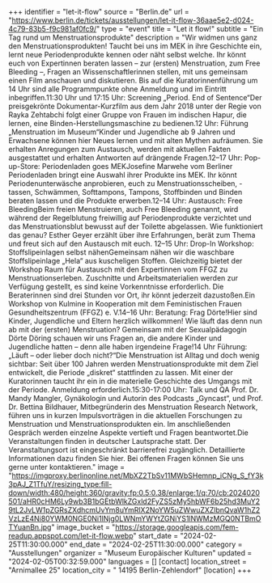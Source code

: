 +++
identifier = "let-it-flow"
source = "Berlin.de"
url = "https://www.berlin.de/tickets/ausstellungen/let-it-flow-36aae5e2-d024-4c79-83b5-f9c981af0fc9/"
type = "event"
title = "Let it flow!"
subtitle = "Ein Tag rund um Menstruationsprodukte"
description = "Wir widmen uns ganz den Menstruationsprodukten! Taucht bei uns im MEK in ihre Geschichte ein, lernt neue Periodenprodukte kennen oder näht selbst welche. Ihr könnt euch von Expertinnen beraten lassen – zur (ersten) Menstruation, zum Free Bleeding –, Fragen an Wissenschaftlerinnen stellen, mit uns gemeinsam einen Film anschauen und diskutieren. Bis auf die Kuratorinnenführung um 14 Uhr sind alle Programmpunkte ohne Anmeldung und im Eintritt inbegriffen.11:30 Uhr und 17:15 Uhr: Screening „Period. End of Sentence“Der preisgekrönte Dokumentar-Kurzfilm aus dem Jahr 2018 unter der Regie von Rayka Zehtabchi folgt einer Gruppe von Frauen im indischen Hapur, die lernen, eine Binden-Herstellungsmaschine zu bedienen.12 Uhr: Führung „Menstruation im Museum“Kinder und Jugendliche ab 9 Jahren und Erwachsene können hier Neues lernen und mit alten Mythen aufräumen. Sie erhalten Anregungen zum Austausch, werden mit aktuellen Fakten ausgestattet und erhalten Antworten auf drängende Fragen.12–17 Uhr: Pop-up-Store: Periodenladen goes MEKJosefine Marwehe vom Berliner Periodenladen bringt eine Auswahl ihrer Produkte ins MEK. Ihr könnt Periodenunterwäsche anprobieren, euch zu Menstruationsscheiben, -tassen, Schwämmen, Softtampons, Tampons, Stoffbinden und Binden beraten lassen und die Produkte erwerben.12–14 Uhr: Austausch: Free BleedingBeim freien Menstruieren, auch Free Bleeding genannt, wird während der Regelblutung freiwillig auf Periodenprodukte verzichtet und das Menstruationsblut bewusst auf der Toilette abgelassen. Wie funktioniert das genau? Esther Geyer erzählt über ihre Erfahrungen, berät zum Thema und freut sich auf den Austausch mit euch. 12–15 Uhr: Drop-In Workshop: Stoffslipeinlagen selbst nähenGemeinsam nähen wir die waschbare Stoffslipeinlage „Hela“ aus kuscheligen Stoffen. Gleichzeitig bietet der Workshop Raum für Austausch mit den Expertinnen vom FFGZ zu Menstruationserleben. Zuschnitte und Arbeitsmaterialien werden zur Verfügung gestellt, es sind keine Vorkenntnisse erforderlich. Die Beraterinnen sind drei Stunden vor Ort, ihr könnt jederzeit dazustoßen.Ein Workshop von Kulmine in Kooperation mit dem Feministischen Frauen Gesundheitszentrum (FFGZ) e. V.14–16 Uhr: Beratung: Frag Dörte!Hier sind Kinder, Jugendliche und Eltern herzlich willkommen! Wie läuft das denn nun ab mit der (ersten) Menstruation? Gemeinsam mit der Sexualpädagogin Dörte Döring schauen wir uns Fragen an, die andere Kinder und Jugendliche hatten – denn alle haben irgendeine Frage!14 Uhr Führung: „Läuft – oder lieber doch nicht?“Die Menstruation ist Alltag und doch wenig sichtbar: Seit über 100 Jahren werden Menstruationsprodukte mit dem Ziel entwickelt, die Periode „diskret“ stattfinden zu lassen. Mit einer der Kuratorinnen taucht ihr ein in die materielle Geschichte des Umgangs mit der Periode. Anmeldung erforderlich.15:30-17:00 Uhr: Talk und QA Prof. Dr. Mandy Mangler, Gynäkologin und Autorin des Podcasts „Gyncast“, und Prof. Dr. Bettina Bildhauer, Mitbegründerin des Menstruation Research Network, führen uns in kurzen Impulsvorträgen in die aktuellen Forschungen zu Menstruation und Menstruationsprodukten ein. Im anschließenden Gespräch werden einzelne Aspekte vertieft und Fragen beantwortet.Die Veranstaltungen finden in deutscher Lautsprache statt. Der Veranstaltungsort ist eingeschränkt barrierefrei zugänglich. Detaillierte Informationen dazu finden Sie hier. Bei offenen Fragen können Sie uns gerne unter kontaktieren."
image = "https://imgproxy.berlinonline.net/MbXZ2TbSv11MWbSHemnp_iCNg_S_fY3k3pAJ_Z1TfuY/resizing_type:fill-down/width:480/height:360/gravity:fp:0.5:0.38/enlarge:1/q:70/cb:2024020501/aHR0cHM6Ly9wb3B1bGEtbWlkZGxld2FyZS5zMy5hbWF6b25hd3MuY29tL2JvLW1pZGRsZXdhcmUvYm8uYmRlX2NoYW5uZWwuZXZlbnQvaW1hZ2VzLzE4Ni80YWM0NGE0Ni1lNjg0LWNmYWYtZGNiYS1lNWMzMGQ0NTBmOTYuanBn.jpg"
image_bucket = "https://storage.googleapis.com/fem-readup.appspot.com/let-it-flow.webp"
start_date = "2024-02-25T11:30:00.000"
end_date = "2024-02-25T11:30:00.000"
category = "Ausstellungen"
organizer = "Museum Europäischer Kulturen"
updated = "2024-02-05T00:32:59.000"
languages = []
[contact]
location_street = "Arnimallee 25"
location_city = " 14195 Berlin-Zehlendorf"
[location]
+++